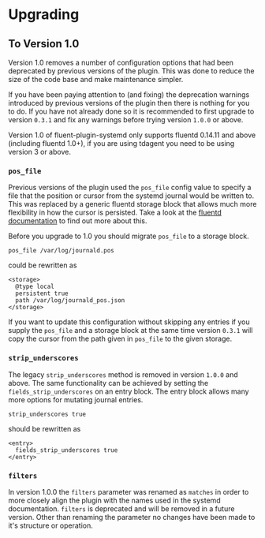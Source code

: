 # Upgrading

## To Version 1.0

Version 1.0 removes a number of configuration options that had been deprecated by previous versions of the plugin. This was done to reduce the size of the code base and make maintenance simpler.

If you have been paying attention to (and fixing) the deprecation warnings introduced by previous versions of the plugin then there is nothing for you to do. If you have not already done so it is recommended to first upgrade to version `0.3.1` and fix any warnings before trying version `1.0.0` or above.

Version 1.0 of fluent-plugin-systemd only supports fluentd 0.14.11 and above (including fluentd 1.0+), if you are using tdagent you need to be using version 3 or above.

### `pos_file`

Previous versions of the plugin used the `pos_file` config value to specify a file that the position or cursor from the systemd journal would be written to. This was replaced by a generic fluentd storage block that allows much more flexibility in how the cursor is persisted. Take a look at the [fluentd documentation](https://docs.fluentd.org/v1.0/articles/storage-section) to find out more about this.

Before you upgrade to 1.0 you should migrate `pos_file` to a storage block.

```
pos_file /var/log/journald.pos
```

could be rewritten as

```
<storage>
  @type local
  persistent true
  path /var/log/journald_pos.json
</storage>
```

If you want to update this configuration without skipping any entries if you supply the `pos_file` and a storage block at the same time version `0.3.1` will copy the cursor from the path given in `pos_file` to the given storage.

### `strip_underscores`

The legacy `strip_underscores` method is removed in version `1.0.0` and above. The same functionality can be achieved by setting the `fields_strip_underscores` on an entry block. The entry block allows many more options for mutating journal entries.

```
strip_underscores true
```

should be rewritten as

```
<entry>
  fields_strip_underscores true
</entry>
```

### `filters`

In version 1.0.0 the `filters` parameter was renamed as `matches` in order to more closely align the plugin with the names used in the systemd documentation. `filters` is deprecated and will be removed in a future version. Other than renaming the parameter no changes have been made to it's structure or operation.


